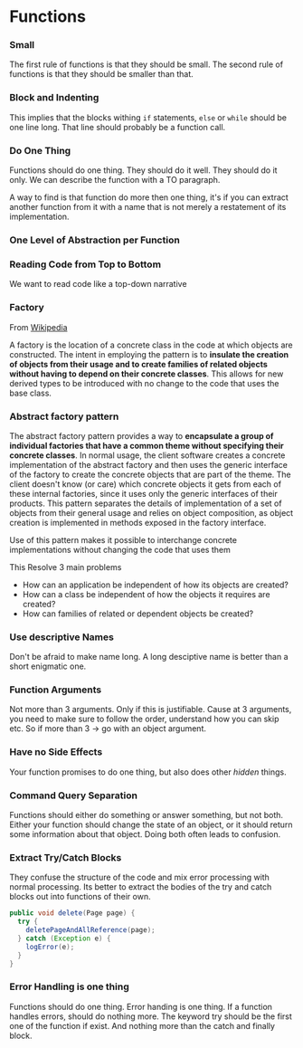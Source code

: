 # Functions

### Small

The first rule of functions is that they should be small. The second rule of functions is that they should be smaller than that.

### Block and Indenting

This implies that the blocks withing `if` statements, `else` or `while` should be one line long. That line should probably be a function call.

### Do One Thing

Functions should do one thing. They should do it well. They should do it only. We can describe the function with a TO paragraph.

A way to find is that function do more then one thing, it's if you can extract another function from it with a name that is not merely a restatement of its implementation.

### One Level of Abstraction per Function

### Reading Code from Top to Bottom

We want to read code like a top-down narrative

### Factory

From [Wikipedia](https://en.wikipedia.org/wiki/Abstract_factory_pattern)

A factory is the location of a concrete class in the code at which objects are constructed. The intent in employing the pattern is to **insulate the creation of objects from their usage and to create families of related objects without having to depend on their concrete classes**. This allows for new derived types to be introduced with no change to the code that uses the base class.

### Abstract factory pattern

The abstract factory pattern provides a way to **encapsulate a group of individual factories that have a common theme without specifying their concrete classes**. In normal usage, the client software creates a concrete implementation of the abstract factory and then uses the generic interface of the factory to create the concrete objects that are part of the theme. The client doesn't know (or care) which concrete objects it gets from each of these internal factories, since it uses only the generic interfaces of their products. This pattern separates the details of implementation of a set of objects from their general usage and relies on object composition, as object creation is implemented in methods exposed in the factory interface.

Use of this pattern makes it possible to interchange concrete implementations without changing the code that uses them

This Resolve 3 main problems

- How can an application be independent of how its objects are created?
- How can a class be independent of how the objects it requires are created?
- How can families of related or dependent objects be created?

### Use descriptive Names

Don't be afraid to make name long. A long desciptive name is better than a short enigmatic one.

### Function Arguments

Not more than 3 arguments. Only if this is justifiable. Cause at 3 arguments, you need to make sure to follow the order, understand how you can skip etc. So if more than 3 -> go with an object argument.

### Have no Side Effects

Your function promises to do one thing, but also does other *hidden* things.

### Command Query Separation

Functions should either do something or answer something, but not both. Either your function should change the state of an object, or it should return some information about that object. Doing both often leads to confusion.

### Extract Try/Catch Blocks

They confuse the structure of the code and mix error processing with normal processing. Its better to extract the bodies of the try and catch blocks out into functions of their own.

```java
public void delete(Page page) {
  try {
    deletePageAndAllReference(page);
  } catch (Exception e) {
    logError(e);
  }
}
```

### Error Handling is one thing

Functions should do one thing. Error handing is one thing. If a function handles errors, should do nothing more. The keyword try should be the first one of the function if exist. And nothing more than the catch and finally block.